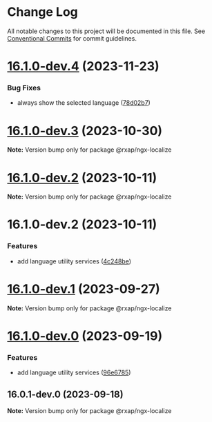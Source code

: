 # Change Log

All notable changes to this project will be documented in this file.
See [Conventional Commits](https://conventionalcommits.org) for commit guidelines.

# [16.1.0-dev.4](https://gitlab.com/rxap/packages/compare/@rxap/ngx-localize@16.1.0-dev.3...@rxap/ngx-localize@16.1.0-dev.4) (2023-11-23)

### Bug Fixes

- always show the selected language ([78d02b7](https://gitlab.com/rxap/packages/commit/78d02b7c9918104e9cdf750b7d29a04e60a68187))

# [16.1.0-dev.3](https://gitlab.com/rxap/packages/compare/@rxap/ngx-localize@16.1.0-dev.2...@rxap/ngx-localize@16.1.0-dev.3) (2023-10-30)

**Note:** Version bump only for package @rxap/ngx-localize

# [16.1.0-dev.2](https://gitlab.com/rxap/packages/compare/@rxap/ngx-localize@16.1.0-dev.2...@rxap/ngx-localize@16.1.0-dev.2) (2023-10-11)

**Note:** Version bump only for package @rxap/ngx-localize

# 16.1.0-dev.2 (2023-10-11)

### Features

- add language utility services ([4c248be](https://gitlab.com/rxap/packages/commit/4c248be9cf00e8e96c859ffa86bff2bd19d4c9f6))

# [16.1.0-dev.1](https://gitlab.com/rxap/packages/compare/@rxap/ngx-localize@16.1.0-dev.0...@rxap/ngx-localize@16.1.0-dev.1) (2023-09-27)

**Note:** Version bump only for package @rxap/ngx-localize

# [16.1.0-dev.0](https://gitlab.com/rxap/packages/compare/@rxap/ngx-localize@16.0.1-dev.0...@rxap/ngx-localize@16.1.0-dev.0) (2023-09-19)

### Features

- add language utility services ([96e6785](https://gitlab.com/rxap/packages/commit/96e67855bfcb27f274393526d1ab81f6d7c2f24a))

## 16.0.1-dev.0 (2023-09-18)

**Note:** Version bump only for package @rxap/ngx-localize
